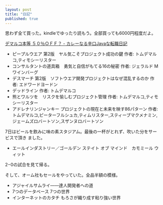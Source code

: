 ```yaml
---
layout: post
title: "日記"
published: true
---
```


思わず全て買った。kindleでゆったり読もう。全部買っても6000円程度だよ。

[デマルコ本等 ５０％ＯＦＦ？ - カレーなる辛口Javaな転職日記](http://d.hatena.ne.jp/JavaBlack/20131201/p2 "デマルコ本等 ５０％ＯＦＦ？ - カレーなる辛口Javaな転職日記")

* ピープルウエア 第2版　ヤル気こそプロジェクト成功の鍵 作者: トムデマルコ,ティモシーリスター
* コンサルタントの道具箱　勇気と自信がもてる16の秘密 作者: ジェラルド M ワインバーグ
* デスマーチ 第2版　ソフトウエア開発プロジェクトはなぜ混乱するのか 作者: エドワードヨードン
* デッドライン 作者: トムデマルコ
* 熊とワルツを　リスクを愉しむプロジェクト管理 作者: トムデマルコ,ティモシーリスター
* アドレナリンジャンキー プロジェクトの現在と未来を映す86パターン 作者: トムデマルコ,ピーターフルシュカ,ティムリスター,スティーブマクメナミン,ジェームズロバートソン,スザンヌロバートソン

7日はビールを飲みに味の素スタジアム。最後の一杯がとれず、吹いた分をサービスで頂き
ました。

* エールインダストリー／ゴールデン ステイト オブ マインド　カモミール ウィット

2−0の試合を見て帰る。

そして、オーム社もセールをやっていた。全品半額の模様。

* アジャイルサムライ――達人開発者への道
* 7つのデータベース 7つの世界
* インターネットのカタチ もろさが織り成す粘り強い世界
